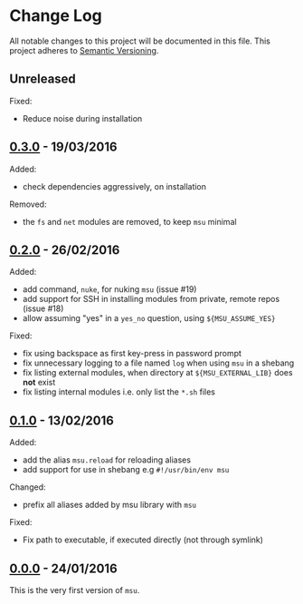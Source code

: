 
# Change Log

All notable changes to this project will be documented in this file.
This project adheres to [Semantic Versioning](http://semver.org/).


## Unreleased

Fixed:

* Reduce noise during installation


## [0.3.0][0.3.0] - 19/03/2016

Added:

* check dependencies aggressively, on installation

Removed:

* the `fs` and `net` modules are removed, to keep `msu` minimal


## [0.2.0][0.2.0] - 26/02/2016

Added:

* add command, `nuke`, for nuking `msu` (issue #19)
* add support for SSH in installing modules from private, remote repos (issue #18)
* allow assuming "yes" in a `yes_no` question, using `${MSU_ASSUME_YES}`

Fixed:

* fix using backspace as first key-press in password prompt
* fix unnecessary logging to a file named `log` when using `msu` in a shebang
* fix listing external modules, when directory at `${MSU_EXTERNAL_LIB}` does **not** exist
* fix listing internal modules i.e. only list the `*.sh` files


## [0.1.0][0.1.0] - 13/02/2016

Added:

* add the alias `msu.reload` for reloading aliases
* add support for use in shebang e.g `#!/usr/bin/env msu`

Changed:

* prefix all aliases added by msu library with `msu`

Fixed:

* Fix path to executable, if executed directly (not through symlink)


## [0.0.0][0.0.0] - 24/01/2016

This is the very first version of `msu`.


<!-- Release links are placed here for easier updating -->
[0.0.0]:https://github.com/GochoMugo/msu/releases/tag/0.0.0
[0.1.0]:https://github.com/GochoMugo/msu/releases/tag/0.1.0
[0.2.0]:https://github.com/GochoMugo/msu/releases/tag/0.2.0
[0.3.0]:https://github.com/GochoMugo/msu/releases/tag/0.3.0
